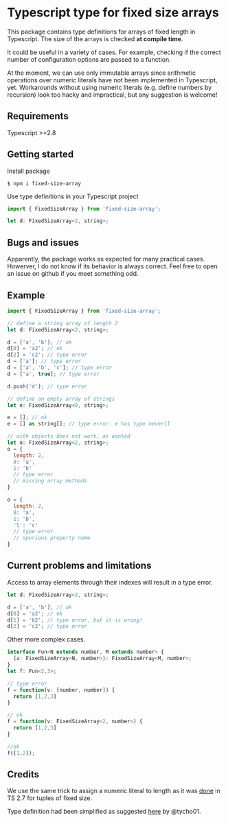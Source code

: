 # Typescript type for fixed size arrays

This package contains type definitions for arrays of fixed length in Typescript.
The size of the arrays is checked **at compile time**.

It could be useful in a variety of cases. For example, checking if the correct number of
configuration options are passed to a function.

At the moment, we can use only immutable arrays since arithmetic operations over numeric literals have not been implemented in Typescript, yet.
Workarounds without using numeric literals (e.g. define numbers by recursion) look too hacky and impractical, but any suggestion is welcome!

## Requirements

Typescript >=2.8

## Getting started

Install package

```
$ npm i fixed-size-array
```

Use type definitions in your Typescript project

```javascript
import { FixedSizeArray } from 'fixed-size-array';

let d: FixedSizeArray<2, string>;

```

## Bugs and issues

Apparently, the package works as expected for many practical cases.
Howerver, I do not know if its behavior is always correct.
Feel free to open an issue on github if you meet something odd.

## Example

```javascript
import { FixedSizeArray } from 'fixed-size-array';

// define a string array of length 2
let d: FixedSizeArray<2, string>;

d = ['a', 'b']; // ok
d[0] = 'a2'; // ok
d[2] = 'c2'; // type error
d = ['a']; // type error
d = ['a', 'b', 'c']; // type error
d = ['a', true]; // type error

d.push('d'); // type error       

// define an empty array of strings            
let e: FixedSizeArray<0, string>;

e = []; // ok
e = [] as string[]; // type error: e has type never[]

// with objects does not work, as wanted
let o: FixedSizeArray<2, string>;
o = {
  length: 2,
  0: 'a',
  1: 'b'
  // type error
  // missing array methods
}

o = {
  length: 2,
  0: 'a',
  1: 'b',
  'l': 'c'
  // type error
  // spurious property name
}

```

## Current problems and limitations

Access to array elements through their indexes will result in a type error.

```javascript
let d: FixedSizeArray<2, string>;

d = ['a', 'b']; // ok
d[0] = 'a2'; // ok
d[1] = 'b2'; // type error, but it is wrong!
d[2] = 'c2'; // type error
```

Other more complex cases.

```javascript
interface Fun<N extends number, M extends number> {
  (a: FixedSizeArray<N, number>): FixedSizeArray<M, number>;
}
let f: Fun<2,3>;

// type error
f = function(v: [number, number]) {
  return [1,2,3]
}

// ok
f = function(v: FixedSizeArray<2, number>) {
  return [1,2,3]
}

//ok
f([1,2]);
```

## Credits

We use the same trick to assign a numeric literal to length as it was [done](https://github.com/Microsoft/TypeScript/pull/17765) in TS 2.7 for tuples of fixed size.

Type definition had been simplified as suggested [here](https://github.com/Microsoft/TypeScript/issues/6229#issuecomment-376988681) by @tycho01.
